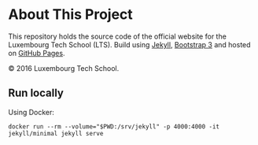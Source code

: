 # About This Project

This repository holds the source code of the official website for the Luxembourg Tech School (LTS). Build using [Jekyll](https://jekyllrb.com), [Bootstrap 3](http://getbootstrap.com) and hosted on [GitHub Pages](https://pages.github.com).


&copy; 2016 Luxembourg Tech School.

## Run locally

Using Docker:

    docker run --rm --volume="$PWD:/srv/jekyll" -p 4000:4000 -it jekyll/minimal jekyll serve